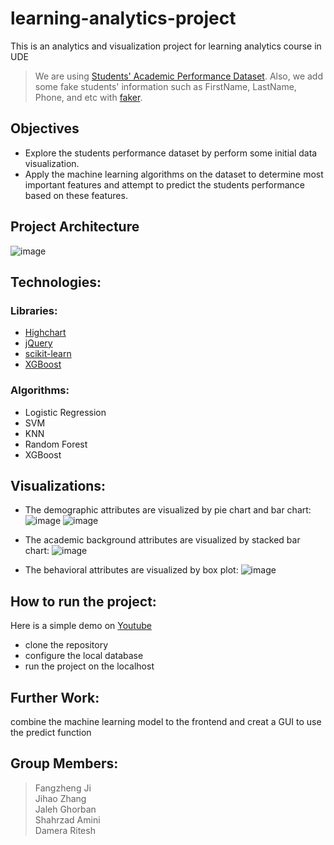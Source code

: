 # learning-analytics-project
This is an analytics and visualization project for learning analytics course in UDE

> We are using [Students' Academic Performance Dataset](https://www.kaggle.com/aljarah/xAPI-Edu-Data). Also, we add some fake students' information such as FirstName, LastName, Phone, and etc with [faker](https://github.com/marak/Faker.js/).
## Objectives
- Explore the students performance dataset by perform some initial data visualization.
- Apply the machine learning algorithms on the dataset to determine most important features and attempt to predict the students performance based on these features.

## Project Architecture
![image](https://github.com/francisjigo2/learning-analytics-project/pictures/blob/master/architecture.png)


## Technologies: 
### Libraries:
- [Highchart](https://www.highcharts.com/)
- [jQuery](https://jquery.com/)
- [scikit-learn](https://scikit-learn.org/stable/)
- [XGBoost](https://github.com/dmlc/xgboost)
### Algorithms:
- Logistic Regression
- SVM
- KNN
- Random Forest
- XGBoost

## Visualizations:
- The demographic attributes are visualized by pie chart and bar chart:
![image](https://github.com/francisjigo2/pictures/blob/master/pie%20chart.png)
![image](https://github.com/francisjigo2/pictures/blob/master/bar%20chart.png)

- The academic background attributes are visualized by stacked bar chart:
![image](https://github.com/francisjigo2/pictures/blob/master/stacked%20bar%20chart.png)

- The behavioral attributes are visualized by box plot:
![image](https://github.com/francisjigo2/pictures/blob/master/box%20plot.png)

## How to run the project:
Here is a simple demo on [Youtube](https://youtu.be/iTDjJYPjA1o)
<br>
- clone the repository
- configure the local database
- run the project on the localhost


## Further Work:
combine the machine learning model to the frontend and creat a GUI to use the predict function

## Group Members:
> Fangzheng Ji              
> Jihao Zhang                
> Jaleh Ghorban  
> Shahrzad Amini            
> Damera Ritesh
